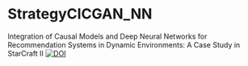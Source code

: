 # StrategyCICGAN_NN
Integration of Causal Models and Deep Neural Networks for Recommendation Systems in Dynamic Environments: A Case Study in StarCraft II
[![DOI](https://zenodo.org/badge/939470000.svg)](https://doi.org/10.5281/zenodo.14932641)
